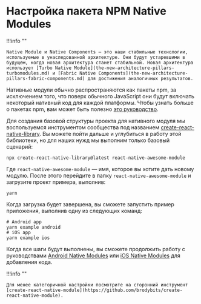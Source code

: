 # Настройка пакета NPM Native Modules

!!!info ""

    Native Module и Native Components — это наши стабильные технологии, используемые в унаследованной архитектуре. Они будут устаревшими в будущем, когда новая архитектура станет стабильной. Новая архитектура использует [Turbo Native Module](the-new-architecture-pillars-turbomodules.md) и [Fabric Native Components](the-new-architecture-pillars-fabric-components.md) для достижения аналогичных результатов.

Нативные модули обычно распространяются как пакеты npm, за исключением того, что поверх обычного JavaScript они будут включать некоторый нативный код для каждой платформы. Чтобы узнать больше о пакетах npm, вам может быть полезно [это руководство](https://docs.npmjs.com/packages-and-modules/contributing-packages-to-the-registry).

Для создания базовой структуры проекта для нативного модуля мы воспользуемся инструментом сообщества под названием [create-react-native-library](https://github.com/callstack/react-native-builder-bob). Вы можете пойти дальше и углубиться в работу этой библиотеки, но для наших нужд мы выполним только базовый сценарий:

```shell
npx create-react-native-library@latest react-native-awesome-module
```

Где `react-native-awesome-module` — имя, которое вы хотите дать новому модулю. После этого перейдите в папку `react-native-awesome-module` и загрузите проект примера, выполнив:

```shell
yarn
```

Когда загрузка будет завершена, вы сможете запустить пример приложения, выполнив одну из следующих команд:

```shell
# Android app
yarn example android
# iOS app
yarn example ios
```

Когда все шаги будут выполнены, вы сможете продолжить работу с руководствами [Android Native Modules](native-modules-android.md) или [iOS Native Modules](native-modules-ios.md) для добавления кода.

!!!info ""

    Для менее категоричной настройки посмотрите на сторонний инструмент [create-react-native-module](https://github.com/brodybits/create-react-native-module).
